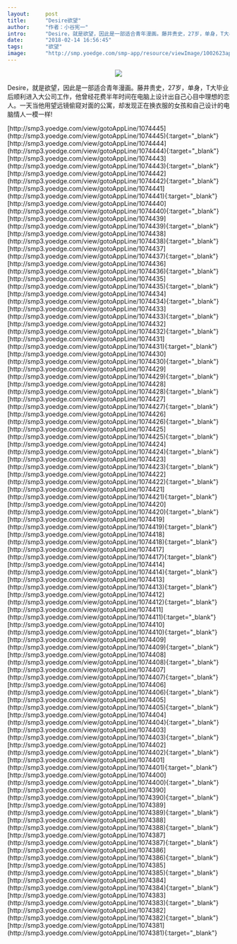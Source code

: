 ```yaml
---
layout:     post
title:      "Desire欲望"
author:     "作者：小谷宪一"
intro:      "Desire，就是欲望，因此是一部适合青年漫画。藤井贵史，27岁，单身，T大毕业后顺利进入大公司工作，他曾经花费半年时间在电脑上设计出自己心目中理想的恋人。一天当他用望远镜偷窥对面的公寓，却发现正在换衣服的女孩和自己设计的电脑情人一模一样!"
date:       "2018-02-14 16:56:45"
tags:       "欲望"
image:      "http://smp.yoedge.com/smp-app/resource/viewImage/1002623appline.png"
---
```

<div style="text-align: center">
<p><img src="http://smp.yoedge.com/smp-app/resource/viewImage/1002623appline.png"/></p>
</div>
<p class="post-meta">
<span>Desire，就是欲望，因此是一部适合青年漫画。藤井贵史，27岁，单身，T大毕业后顺利进入大公司工作，他曾经花费半年时间在电脑上设计出自己心目中理想的恋人。一天当他用望远镜偷窥对面的公寓，却发现正在换衣服的女孩和自己设计的电脑情人一模一样!</span>
</p>
[http://smp3.yoedge.com/view/gotoAppLine/1074445](http://smp3.yoedge.com/view/gotoAppLine/1074445){:target="_blank"}
[http://smp3.yoedge.com/view/gotoAppLine/1074444](http://smp3.yoedge.com/view/gotoAppLine/1074444){:target="_blank"}
[http://smp3.yoedge.com/view/gotoAppLine/1074443](http://smp3.yoedge.com/view/gotoAppLine/1074443){:target="_blank"}
[http://smp3.yoedge.com/view/gotoAppLine/1074442](http://smp3.yoedge.com/view/gotoAppLine/1074442){:target="_blank"}
[http://smp3.yoedge.com/view/gotoAppLine/1074441](http://smp3.yoedge.com/view/gotoAppLine/1074441){:target="_blank"}
[http://smp3.yoedge.com/view/gotoAppLine/1074440](http://smp3.yoedge.com/view/gotoAppLine/1074440){:target="_blank"}
[http://smp3.yoedge.com/view/gotoAppLine/1074439](http://smp3.yoedge.com/view/gotoAppLine/1074439){:target="_blank"}
[http://smp3.yoedge.com/view/gotoAppLine/1074438](http://smp3.yoedge.com/view/gotoAppLine/1074438){:target="_blank"}
[http://smp3.yoedge.com/view/gotoAppLine/1074437](http://smp3.yoedge.com/view/gotoAppLine/1074437){:target="_blank"}
[http://smp3.yoedge.com/view/gotoAppLine/1074436](http://smp3.yoedge.com/view/gotoAppLine/1074436){:target="_blank"}
[http://smp3.yoedge.com/view/gotoAppLine/1074435](http://smp3.yoedge.com/view/gotoAppLine/1074435){:target="_blank"}
[http://smp3.yoedge.com/view/gotoAppLine/1074434](http://smp3.yoedge.com/view/gotoAppLine/1074434){:target="_blank"}
[http://smp3.yoedge.com/view/gotoAppLine/1074433](http://smp3.yoedge.com/view/gotoAppLine/1074433){:target="_blank"}
[http://smp3.yoedge.com/view/gotoAppLine/1074432](http://smp3.yoedge.com/view/gotoAppLine/1074432){:target="_blank"}
[http://smp3.yoedge.com/view/gotoAppLine/1074431](http://smp3.yoedge.com/view/gotoAppLine/1074431){:target="_blank"}
[http://smp3.yoedge.com/view/gotoAppLine/1074430](http://smp3.yoedge.com/view/gotoAppLine/1074430){:target="_blank"}
[http://smp3.yoedge.com/view/gotoAppLine/1074429](http://smp3.yoedge.com/view/gotoAppLine/1074429){:target="_blank"}
[http://smp3.yoedge.com/view/gotoAppLine/1074428](http://smp3.yoedge.com/view/gotoAppLine/1074428){:target="_blank"}
[http://smp3.yoedge.com/view/gotoAppLine/1074427](http://smp3.yoedge.com/view/gotoAppLine/1074427){:target="_blank"}
[http://smp3.yoedge.com/view/gotoAppLine/1074426](http://smp3.yoedge.com/view/gotoAppLine/1074426){:target="_blank"}
[http://smp3.yoedge.com/view/gotoAppLine/1074425](http://smp3.yoedge.com/view/gotoAppLine/1074425){:target="_blank"}
[http://smp3.yoedge.com/view/gotoAppLine/1074424](http://smp3.yoedge.com/view/gotoAppLine/1074424){:target="_blank"}
[http://smp3.yoedge.com/view/gotoAppLine/1074423](http://smp3.yoedge.com/view/gotoAppLine/1074423){:target="_blank"}
[http://smp3.yoedge.com/view/gotoAppLine/1074422](http://smp3.yoedge.com/view/gotoAppLine/1074422){:target="_blank"}
[http://smp3.yoedge.com/view/gotoAppLine/1074421](http://smp3.yoedge.com/view/gotoAppLine/1074421){:target="_blank"}
[http://smp3.yoedge.com/view/gotoAppLine/1074420](http://smp3.yoedge.com/view/gotoAppLine/1074420){:target="_blank"}
[http://smp3.yoedge.com/view/gotoAppLine/1074419](http://smp3.yoedge.com/view/gotoAppLine/1074419){:target="_blank"}
[http://smp3.yoedge.com/view/gotoAppLine/1074418](http://smp3.yoedge.com/view/gotoAppLine/1074418){:target="_blank"}
[http://smp3.yoedge.com/view/gotoAppLine/1074417](http://smp3.yoedge.com/view/gotoAppLine/1074417){:target="_blank"}
[http://smp3.yoedge.com/view/gotoAppLine/1074414](http://smp3.yoedge.com/view/gotoAppLine/1074414){:target="_blank"}
[http://smp3.yoedge.com/view/gotoAppLine/1074413](http://smp3.yoedge.com/view/gotoAppLine/1074413){:target="_blank"}
[http://smp3.yoedge.com/view/gotoAppLine/1074412](http://smp3.yoedge.com/view/gotoAppLine/1074412){:target="_blank"}
[http://smp3.yoedge.com/view/gotoAppLine/1074411](http://smp3.yoedge.com/view/gotoAppLine/1074411){:target="_blank"}
[http://smp3.yoedge.com/view/gotoAppLine/1074410](http://smp3.yoedge.com/view/gotoAppLine/1074410){:target="_blank"}
[http://smp3.yoedge.com/view/gotoAppLine/1074409](http://smp3.yoedge.com/view/gotoAppLine/1074409){:target="_blank"}
[http://smp3.yoedge.com/view/gotoAppLine/1074408](http://smp3.yoedge.com/view/gotoAppLine/1074408){:target="_blank"}
[http://smp3.yoedge.com/view/gotoAppLine/1074407](http://smp3.yoedge.com/view/gotoAppLine/1074407){:target="_blank"}
[http://smp3.yoedge.com/view/gotoAppLine/1074406](http://smp3.yoedge.com/view/gotoAppLine/1074406){:target="_blank"}
[http://smp3.yoedge.com/view/gotoAppLine/1074405](http://smp3.yoedge.com/view/gotoAppLine/1074405){:target="_blank"}
[http://smp3.yoedge.com/view/gotoAppLine/1074404](http://smp3.yoedge.com/view/gotoAppLine/1074404){:target="_blank"}
[http://smp3.yoedge.com/view/gotoAppLine/1074403](http://smp3.yoedge.com/view/gotoAppLine/1074403){:target="_blank"}
[http://smp3.yoedge.com/view/gotoAppLine/1074402](http://smp3.yoedge.com/view/gotoAppLine/1074402){:target="_blank"}
[http://smp3.yoedge.com/view/gotoAppLine/1074401](http://smp3.yoedge.com/view/gotoAppLine/1074401){:target="_blank"}
[http://smp3.yoedge.com/view/gotoAppLine/1074400](http://smp3.yoedge.com/view/gotoAppLine/1074400){:target="_blank"}
[http://smp3.yoedge.com/view/gotoAppLine/1074390](http://smp3.yoedge.com/view/gotoAppLine/1074390){:target="_blank"}
[http://smp3.yoedge.com/view/gotoAppLine/1074389](http://smp3.yoedge.com/view/gotoAppLine/1074389){:target="_blank"}
[http://smp3.yoedge.com/view/gotoAppLine/1074388](http://smp3.yoedge.com/view/gotoAppLine/1074388){:target="_blank"}
[http://smp3.yoedge.com/view/gotoAppLine/1074387](http://smp3.yoedge.com/view/gotoAppLine/1074387){:target="_blank"}
[http://smp3.yoedge.com/view/gotoAppLine/1074386](http://smp3.yoedge.com/view/gotoAppLine/1074386){:target="_blank"}
[http://smp3.yoedge.com/view/gotoAppLine/1074385](http://smp3.yoedge.com/view/gotoAppLine/1074385){:target="_blank"}
[http://smp3.yoedge.com/view/gotoAppLine/1074384](http://smp3.yoedge.com/view/gotoAppLine/1074384){:target="_blank"}
[http://smp3.yoedge.com/view/gotoAppLine/1074383](http://smp3.yoedge.com/view/gotoAppLine/1074383){:target="_blank"}
[http://smp3.yoedge.com/view/gotoAppLine/1074382](http://smp3.yoedge.com/view/gotoAppLine/1074382){:target="_blank"}
[http://smp3.yoedge.com/view/gotoAppLine/1074381](http://smp3.yoedge.com/view/gotoAppLine/1074381){:target="_blank"}


